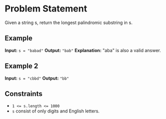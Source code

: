 # Problem Statement

Given a string s, return the longest palindromic substring in s.

## Example

**Input:** `s = "babad"`
**Output:** `"bab"`
**Explanation:** "aba" is also a valid answer.

## Example 2

**Input:** `s = "cbbd"`
**Output:** `"bb"`

## Constraints

- `1 <= s.length <= 1000`
- `s` consist of only digits and English letters.
